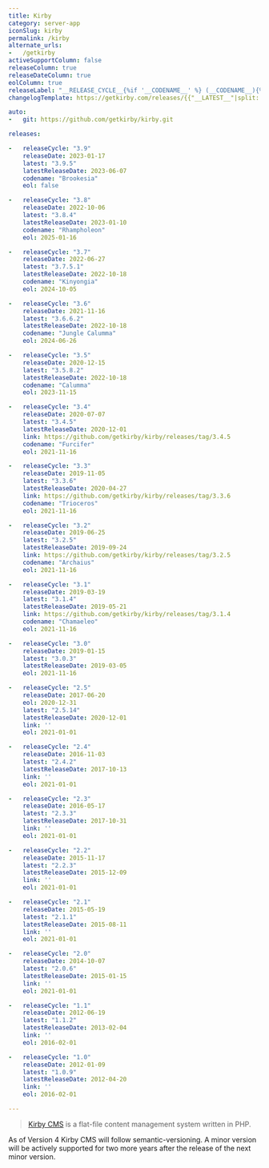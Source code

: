 ```yaml
---
title: Kirby
category: server-app
iconSlug: kirby
permalink: /kirby
alternate_urls: 
-   /getkirby
activeSupportColumn: false
releaseColumn: true
releaseDateColumn: true
eolColumn: true
releaseLabel: "__RELEASE_CYCLE__{%if '__CODENAME__' %} (__CODENAME__){%endif%}"
changelogTemplate: https://getkirby.com/releases/{{"__LATEST__"|split:'.'|slice:0,2|join:'.'}}

auto:
-   git: https://github.com/getkirby/kirby.git

releases:

-   releaseCycle: "3.9"
    releaseDate: 2023-01-17
    latest: "3.9.5"
    latestReleaseDate: 2023-06-07
    codename: "Brookesia"
    eol: false

-   releaseCycle: "3.8"
    releaseDate: 2022-10-06
    latest: "3.8.4"
    latestReleaseDate: 2023-01-10
    codename: "Rhampholeon"
    eol: 2025-01-16

-   releaseCycle: "3.7"
    releaseDate: 2022-06-27
    latest: "3.7.5.1"
    latestReleaseDate: 2022-10-18
    codename: "Kinyongia"
    eol: 2024-10-05

-   releaseCycle: "3.6"
    releaseDate: 2021-11-16
    latest: "3.6.6.2"
    latestReleaseDate: 2022-10-18
    codename: "Jungle Calumma"
    eol: 2024-06-26

-   releaseCycle: "3.5"
    releaseDate: 2020-12-15
    latest: "3.5.8.2"
    latestReleaseDate: 2022-10-18
    codename: "Calumma"
    eol: 2023-11-15

-   releaseCycle: "3.4"
    releaseDate: 2020-07-07
    latest: "3.4.5"
    latestReleaseDate: 2020-12-01
    link: https://github.com/getkirby/kirby/releases/tag/3.4.5
    codename: "Furcifer"
    eol: 2021-11-16

-   releaseCycle: "3.3"
    releaseDate: 2019-11-05
    latest: "3.3.6"
    latestReleaseDate: 2020-04-27
    link: https://github.com/getkirby/kirby/releases/tag/3.3.6
    codename: "Trioceros"
    eol: 2021-11-16

-   releaseCycle: "3.2"
    releaseDate: 2019-06-25
    latest: "3.2.5"
    latestReleaseDate: 2019-09-24
    link: https://github.com/getkirby/kirby/releases/tag/3.2.5
    codename: "Archaius"
    eol: 2021-11-16

-   releaseCycle: "3.1"
    releaseDate: 2019-03-19
    latest: "3.1.4"
    latestReleaseDate: 2019-05-21
    link: https://github.com/getkirby/kirby/releases/tag/3.1.4
    codename: "Chamaeleo"
    eol: 2021-11-16

-   releaseCycle: "3.0"
    releaseDate: 2019-01-15
    latest: "3.0.3"
    latestReleaseDate: 2019-03-05
    eol: 2021-11-16

-   releaseCycle: "2.5"
    releaseDate: 2017-06-20
    eol: 2020-12-31
    latest: "2.5.14"
    latestReleaseDate: 2020-12-01
    link: ''
    eol: 2021-01-01

-   releaseCycle: "2.4"
    releaseDate: 2016-11-03
    latest: "2.4.2"
    latestReleaseDate: 2017-10-13
    link: ''
    eol: 2021-01-01

-   releaseCycle: "2.3"
    releaseDate: 2016-05-17
    latest: "2.3.3"
    latestReleaseDate: 2017-10-31
    link: ''
    eol: 2021-01-01

-   releaseCycle: "2.2"
    releaseDate: 2015-11-17
    latest: "2.2.3"
    latestReleaseDate: 2015-12-09
    link: ''
    eol: 2021-01-01

-   releaseCycle: "2.1"
    releaseDate: 2015-05-19
    latest: "2.1.1"
    latestReleaseDate: 2015-08-11
    link: ''
    eol: 2021-01-01

-   releaseCycle: "2.0"
    releaseDate: 2014-10-07
    latest: "2.0.6"
    latestReleaseDate: 2015-01-15
    link: ''
    eol: 2021-01-01

-   releaseCycle: "1.1"
    releaseDate: 2012-06-19
    latest: "1.1.2"
    latestReleaseDate: 2013-02-04
    link: ''
    eol: 2016-02-01

-   releaseCycle: "1.0"
    releaseDate: 2012-01-09
    latest: "1.0.9"
    latestReleaseDate: 2012-04-20
    link: ''
    eol: 2016-02-01

---
```


> [Kirby CMS](https://getkirby.com) is a flat-file content management system written in PHP. 

As of Version 4 Kirby CMS will follow semantic-versioning. A minor version will be actively supported for two more years after the release of the next minor version. 
